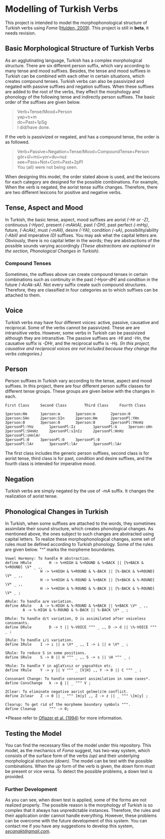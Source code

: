 # Modelling of Turkish Verbs
This project is intended to model the morphophonological structure of Turkish verbs using _Foma_ ([Hulden, 2009](https://fomafst.github.io/)). This project is still in **beta**, it needs revision. 
## Basic Morphological Structure of Turkish Verbs
As an agglutinating language, Turkish has a complex morphological structure. There are six different person suffix, which vary according to many tense and mood suffixes. Besides, the tense and mood suffixes in Turkish can be combined with each other in certain situations, which creates compound tenses. Turkish verbs can also be passivized and negated with passive suffixes and negation suffixes. When these suffixes are added to the root of the verbs, they effect the morphology and phonology of the following tense and indirectly person suffixes. The basic order of the suffixes are given below.
 
> Verb+Tense/Mood+Person\
yap+tı+m\
do+Past+1pSg\
I did/have done.

If the verb is passivized or negated, and has a compound tense, the order is as followed.
 
> Verb+Passive+Negation+Tense/Mood+CompoundTense+Person\
gör+ül+mü+yor+du+nuz\
see+Pass+Not+Cont+Past+2pPl\
You (all) were not being seen.

When designing this model, the order stated above is used, and the lexicons for each category are designed for the possible combinations. For example, When the verb is negated, the aorist tense suffix changes. Therefore, there are two different lexicons for positive and negative verbs. 
## Tense, Aspect and Mood
In Turkish, the basic tense, aspect, mood suffixes are aorist _(-Hr or -Z)_, continuous _(-Hyor)_, present _(-mAktA)_, past _(-DH)_, past perfect _(-mHş)_, future, _(-AcAk)_, must _(-mAlI)_, desire _(-YA)_, condition _(-sA)_, possibility/ability _(-Abil)_ and imperative _(0)_ suffixes. You may ask what the capital letters are. Obviously, there is no capital letter in the words; they are abstractions of the possible sounds varying accordingly _(These abstractions are explained in the section, Phonological Changes in Turkish)_.  
### Compound Tenses
 Sometimes, the suffixes above can create compound tenses in certain combinations such as continuity in the past _(-Hyor-dH)_ and condition in the future _(-AcAk-sA)_. Not every suffix create such compound structures. Therefore, they are classified in four categories as to which suffixes can be attached to them. 
## Voice
Turkish verbs may have four different voices: active, passive, causative and reciprocal. Some of the verbs cannot be passivized. These are are intransitive verbs. However, some verbs in Turkish can be passivized although they are intransitive. The passive suffixes are _-Hl_ and _-Hn_, the causative suffix is _-DHr_, and the reciprocal suffix is _-Hş_. _(In this project, causative and reciprocal voices are not included because they change the verbs categories.)_ 
## Person
Person suffixes in Turkish vary according to the tense, aspect and mood suffixes. In this project, there are four different person suffix classes for different tense groups. These groups are given below with the changes in each.
```
First Class		Second Class		Third Class		Fourth Class

1person:Hm		1person:m		1person:m		2person:0
2person:SHn		2person:SIn		2person:Hm		2personPl:YHn
3person:0		3person:0		3person:0		2personPl:YHnHz
1personPl:YHz		1personPl:Iz		1personPl:k		3person:sHn
2personPl:SHnHz		2personPl:sInIz		2personPl:HnHz		3personPl:sHnlAr
3personPl:0		3personPl:0		3personPl:0
3personPl:lAr		3personPl:lAr		3personPl:lAr
```
The first class includes the generic person suffixes, second class is for aorist tense, third class is for past, condition and desire suffixes, and the fourth class is intended for imperative mood. 
## Negation
Turkish verbs are simply negated by the use of _-mA_ suffix. It changes the realization of aorist tense.
## Phonological Changes in Turkish
In Turkish, when some suffixes are attached to the words, they sometimes assimilate their sound structure, which creates phonological changes. As mentioned above, the ones subject to such changes are abstracted using capital letters. To realize these morphophonological changes, some set of rules must be defined according to Turkish phonology. Some of the rules are given below. _"^"_ marks the morpheme boundaries.

```
Vowel Harmony: To handle H abstraction.
define HRule  		H -> %+HIGH & %+ROUND & %+BACK || [%+BACK & %+ROUND] \V* _ ,,
         		H -> %+HIGH & %+ROUND & %-BACK || [%-BACK & %+ROUND] \V* _ ,,
          		H -> %+HIGH & %-ROUND & %+BACK || [%+BACK & %-ROUND] \V* _ ,,
          		H -> %+HIGH & %-ROUND & %-BACK || [%-BACK & %-ROUND] \V* _ ;

ARule: To handle a/e variation.
define ARule  	A -> %-HIGH & %-ROUND & %+BACK || %+BACK \V* _ ,,
		A -> %-HIGH & %-ROUND & %-BACK || %-BACK \V* _ ;

DRule: To handle d/t variation, D is assimilated after voiceless consonants.
define DRule        D -> t || %-VOICE "^" _ ,, D -> d || \%-VOICE "^" _ ;

IRule: To handle ı/i variation.
define IRule    I -> ı || a \V* _ ,, I -> i || e \V* _ ;

SRule: To reduce S in some positions.
define SRule    S -> 0 || H "^" _ ,, S -> s || \H "^" _ ;

YRule: To handle Y in ağlaYınız or yapsaYdın etc.
define YRule    Y -> y || V "^" _ [V|H] ,, Y -> 0 || C "^" _ ;

Consonant Change: To handle consonant assimilation in some cases*. 
define ConsChange   k -> ğ || _ "^" V ;

ZClear: To eliminate negative aorist gelme(z)m conflict.
define Zclear   Z -> 0 || _ "^" [m|y] ,, Z -> z || _ "^" \[m|y] ;

Clearup: To get rid of the morpheme boundary symbols "^".
define Cleanup		"^" -> 0;
```
*Please refer to [Oflazer et al. (1994)](https://pdfs.semanticscholar.org/ec7f/c4cc14757addef6ba1cec3902bddb6e983a6.pdf)
for more information.

## Testing the Model
You can find the necessary files of the model under this repository. This model, as the mechanics of _Foma_ suggest, has two-way system, which consists of the surface form of the verbs _(up)_ and their underlying morphological structure _(down)_. The model can be test with the possible combinations. When the _up_ form of the verb is given, the _down_ form must be present or vice versa. To detect the possible problems, a down test is provided. 
### Further Development
As you can see, when down test is applied, some of the forms are not realized properly. The possible reason is the morphology of Turkish is so complex that it always has unpredictable instances. Therefore, the rules and their application order cannot handle everything. However, these problems can be overcome with the future development of this system. You can contact me if you have any suggestions to develop this system, _[secanakt@gmail.com](secanakt@gmail.com)_.
